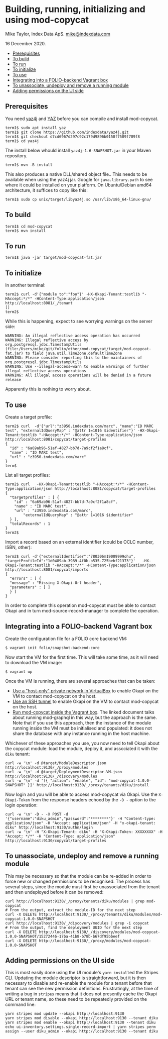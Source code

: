# Building, running, initializing and using mod-copycat

Mike Taylor, Index Data ApS.
mike@indexdata.com

16 December 2020.

<!-- md2toc -l 2 getting-started.md -->
* [Prerequisites](#prerequisites)
* [To build](#to-build)
* [To run](#to-run)
* [To initialize](#to-initialize)
* [To use](#to-use)
* [Integrating into a FOLIO-backend Vagrant box](#integrating-into-a-folio-backend-vagrant-box)
* [To unassociate, undeploy and remove a running module](#to-unassociate-undeploy-and-remove-a-running-module)
* [Adding permissions on the UI side](#adding-permissions-on-the-ui-side)

## Prerequisites

You need
[yaz4j](https://github.com/indexdata/yaz4j)
and
[YAZ](https://www.indexdata.com/yaz)
before you can compile and install mod-copycat.

	term1$ sudo apt install yaz
	term1$ git clone https://github.com/indexdata/yaz4j.git
	term1$ git checkout d7cd6967d297c92c179d9896b0150f7509f789f8
	term1$ cd yaz4j

The install below whould install `yaz4j-1.6-SNAPSHOT.jar` in your Maven repository.

	term1$ mvn -B install

This also produces a native DLL/shared object file.. This needs to be available when
using the yaz4j jar. Google for `java.library.path` to see where it could be
installed on your platform. On Ubuntu/Debian amd64 architecture, it suffices to
copy like this:

	term1$ sudo cp unix/target/libyaz4j.so /usr/lib/x86_64-linux-gnu/

## To build

	term1$ cd mod-copycat
	term1$ mvn install

## To run

	term1$ java -jar target/mod-copycat-fat.jar

## To initialize

In another terminal:

	term2$ curl -d'{"module_to":"foo"}' -HX-Okapi-Tenant:testlib "-HAccept:*/*" -HContent-Type:application/json http://localhost:8081/_/tenant
	[]
	term2$ 

While this is happening, expect to see worrying warnings on the server side:

	WARNING: An illegal reflective access operation has occurred
	WARNING: Illegal reflective access by org.postgresql.jdbc.TimestampUtils (file:/Users/mike/git/folio/other/mod-copycat/target/mod-copycat-fat.jar) to field java.util.TimeZone.defaultTimeZone
	WARNING: Please consider reporting this to the maintainers of org.postgresql.jdbc.TimestampUtils
	WARNING: Use --illegal-access=warn to enable warnings of further illegal reflective access operations
	WARNING: All illegal access operations will be denied in a future release

Apparently this is nothing to worry about.

## To use

Create a target profile:

	term2$ curl  -d'{"url":"z3950.indexdata.com/marc", "name":"ID MARC test", "externalIdQueryMap" : "@attr 1=1016 $identifier"}' -HX-Okapi-Tenant:testlib "-HAccept:*/*" -HContent-Type:application/json http://localhost:8081/copycat/target-profiles
	{
	  "id" : "6a69ab96-51af-4827-bb7d-7a9cf2f1a8cf",
	  "name" : "ID MARC test",
	  "url" : "z3950.indexdata.com/marc"
	}
	term$

List all target profiles:

	term2$ curl   -HX-Okapi-Tenant:testlib "-HAccept:*/*" -HContent-Type:application/json http://localhost:8081/copycat/target-profiles
	{
	  "targetprofiles" : [ {
	    "id" : "6a69ab96-51af-4827-bb7d-7a9cf2f1a8cf",
	    "name" : "ID MARC test",
	    "url" : "z3950.indexdata.com/marc",
            "externalIdQueryMap" : "@attr 1=1016 $identifier"
	  } ],
	  "totalRecords" : 1
	}
	term2$ 

Import a record based on an external identifier (could be OCLC number, ISBN, other):

	term2$ curl -d'{"externalIdentifier":"780306m19009999ohu", "targetProfileId":"1d0489ab-3989-4f0b-b535-725bebf21373"}'   -HX-Okapi-Tenant:testlib "-HAccept:*/*" -HContent-Type:application/json http://localhost:8081/copycat/imports
	{
	  "errors" : [ {
	  "message" : "Missing X-Okapi-Url header",
	  "parameters" : [ ]
	  } ]
	}

In order to complete this operation mod-copycat must be able to contact Okapi and in turn mod-source-record-manager to complete the operation.

## Integrating into a FOLIO-backend Vagrant box

Create the configuration file for a FOLIO core backend VM:

	$ vagrant init folio/snapshot-backend-core

Now start the VM for the first time. This will take some time, as it will need to download the VM image:

	$ vagrant up

Once the VM is running, there are several approaches that can be taken:
* [Use a "host-only" private network in VirtualBox](https://github.com/folio-org/folio-ansible/blob/master/doc/index.md#running-backend-modules-on-your-host-system) to enable Okapi on the VM to contact mod-copycat on the host.
* [Use an SSH tunnel](https://github.com/folio-org/mod-graphql/blob/master/doc/developing-with-a-vagrant-box.md#b-run-mod-graphql-in-the-host-box) to enable Okapi on the VM to contact mod-copycat on the host.
* [Run mod-copycat inside the Vagrant box](https://github.com/folio-org/mod-graphql/blob/master/doc/developing-with-a-vagrant-box.md#a-run-mod-graphql-inside-the-vagrant-box). The linked document talks about running mod-graphql in this way, but the approach is the same. Note that if you use this approach, then the instance of the module running inside the VM must be initialised and populated: it does not share the database with any instance running in the host machine.

Whichever of these approaches you use, you now need to tell Okapi about the copycat module: load the module, deploy it, and associated it with the `diku` tenant:

	curl -w '\n' -d @target/ModuleDescriptor.json http://localhost:9130/_/proxy/modules
	curl -w '\n' -d @target/DeploymentDescriptor.VM.json http://localhost:9130/_/discovery/modules
	curl -w '\n' -d '[{ "action": "enable", "id": "mod-copycat-1.0.0-SNAPSHOT" }]' http://localhost:9130/_/proxy/tenants/diku/install

Now login and you will be able to access mod-copycat via Okapi. Use the `X-Okapi-Token` from the response headers echoed by the `-D -` option to the login operation:

	curl -w '\n' -D - -X POST -d '{"username":"diku_admin","password":"********"}' -H "Content-type: application/json" -H "Accept: application/json" -H "x-okapi-tenant: diku" http://localhost:9130/authn/login
	curl -w '\n' -H "X-Okapi-Tenant: diku" -H "X-Okapi-Token: XXXXXXXX" -H "Accept: */*" -H "Content-Type: application/json" http://localhost:9130/copycat/target-profiles

## To unassociate, undeploy and remove a running module

This may be necessary so that the module can be re-added in order to force new or changed permissions to be recognised. The process has several steps, since the module must first be unassociated from the tenant and then undeployed before it can be removed:

	curl http://localhost:9130/_/proxy/tenants/diku/modules | grep mod-copycat
	# From the output, extract the module-ID for the next step
	curl -X DELETE http://localhost:9130/_/proxy/tenants/diku/modules/mod-copycat-1.0.0-SNAPSHOT
	curl http://localhost:9130/_/discovery/modules | grep -i copycat
	# From the output, find the deployment UUID for the next step
	curl -X DELETE http://localhost:9130/_/discovery/modules/mod-copycat-1.0.0-SNAPSHOT/15272446-17ba-41b8-b78b-b67df95bbeef
	curl -X DELETE http://localhost:9130/_/proxy/modules/mod-copycat-1.0.0-SNAPSHOT

## Adding permissions on the UI side

This is most easily done using the UI module's `yarn install`ed the Stripes CLI. Updating the module descriptor is straightforward, but it is then necessary to disable and re-enable the module for a tenant before that tenant can see the new permission definitions. Frustratingly, at the time of writing a bug in `stripes` means that it does not presently cache the Okapi URL or tenant name, so these need to be repeatedly provided on the command line:

	yarn stripes mod update --okapi http://localhost:9130
	yarn stripes mod disable --okapi http://localhost:9130 --tenant diku
	yarn stripes mod enable --okapi http://localhost:9130 --tenant diku
	echo ui-inventory.settings.single-record-import | yarn stripes perm assign --user diku_admin --okapi http://localhost:9130 --tenant diku

